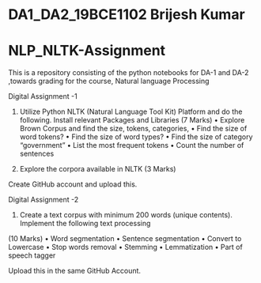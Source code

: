 # DA1_DA2_19BCE1102 Brijesh Kumar


# NLP_NLTK-Assignment
This is a repository consisting of the python notebooks for DA-1 and DA-2 ,towards grading for the course, Natural language Processing

Digital Assignment -1
1.	Utilize Python NLTK (Natural Language Tool Kit) Platform and do the following. Install relevant Packages and Libraries
(7 Marks)
•	Explore Brown Corpus and find the size, tokens, categories,
•	Find the size of word tokens?
•	Find the size of word types?
•	Find the size of category “government”
•	List the most frequent tokens
•	Count the number of sentences

2.	Explore the corpora available in NLTK                                                          (3 Marks)


Create GitHub account and upload this.


Digital Assignment -2
1.	Create a text corpus with minimum 200 words (unique contents). Implement the following text processing                                                                                               

(10 Marks)
•	Word segmentation
•	Sentence segmentation
•	Convert to Lowercase
•	Stop words removal
•	Stemming
•	Lemmatization
•	Part of speech tagger


 Upload this in the same GitHub Account.
